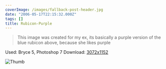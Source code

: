 ```yaml
---
coverImage: /images/fallback-post-header.jpg
date: "2006-05-17T22:15:32.000Z"
tags: []
title: Rubicon-Purple
---
```


> This image was created for my ex, its basically a purple version of the blue rubicon above, because she likes purple

Used: Bryce 5, Photoshop 7
Download: [3072x1152](https://www.mikecann.co.uk/Images/Art-Full/Rubicon-Purple.jpg)

![Thumb](https://www.mikecann.co.uk/Images/Art-Thumbs/Rubicon-Purple.gif "Thumb")
